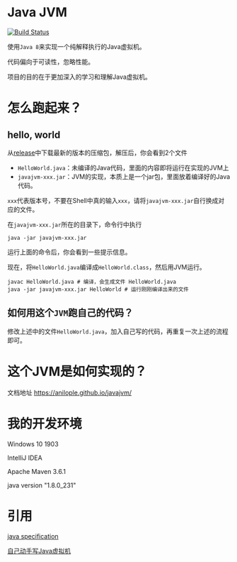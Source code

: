 # Java JVM

[![Build Status](https://travis-ci.com/Anilople/javajvm.svg?branch=master)](https://travis-ci.com/Anilople/javajvm)

使用`Java 8`来实现一个纯解释执行的Java虚拟机。

代码偏向于可读性，忽略性能。

项目的目的在于更加深入的学习和理解Java虚拟机。

# 怎么跑起来？

## hello, world

从[release](https://github.com/Anilople/javajvm/releases)中下载最新的版本的压缩包，解压后，你会看到2个文件

* `HelloWorld.java`：未编译的Java代码，里面的内容即将运行在实现的JVM上
* `javajvm-xxx.jar`：JVM的实现，本质上是一个jar包，里面放着编译好的Java代码。

`xxx`代表版本号，不要在Shell中真的输入`xxx`，请将`javajvm-xxx.jar`自行换成对应的文件。

在`javajvm-xxx.jar`所在的目录下，命令行中执行

```shell
java -jar javajvm-xxx.jar
```

运行上面的命令后，你会看到一些提示信息。

现在，将`HelloWorld.java`编译成`HelloWorld.class`，然后用JVM运行。

```shell
javac HelloWorld.java # 编译，会生成文件 HelloWorld.java
java -jar javajvm-xxx.jar HelloWorld # 运行刚刚编译出来的文件
```

## 如何用这个`JVM`跑自己的代码？

修改上述中的文件`HelloWorld.java`，加入自己写的代码，再重复一次上述的流程即可。

# 这个JVM是如何实现的？

文档地址 https://anilople.github.io/javajvm/

# 我的开发环境

Windows 10 1903

IntelliJ IDEA

Apache Maven 3.6.1

java version "1.8.0_231"

# 引用

[java specification](https://docs.oracle.com/javase/specs/)

[自己动手写Java虚拟机](https://book.douban.com/subject/26802084/)



